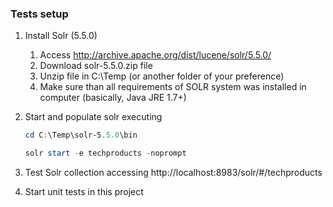 ﻿### Tests setup
1.  Install Solr (5.5.0)
    1. Access http://archive.apache.org/dist/lucene/solr/5.5.0/
    2. Download solr-5.5.0.zip file
    3. Unzip file in C:\Temp (or another folder of your preference)
    4. Make sure than all requirements of SOLR system was installed in computer (basically, Java JRE 1.7+)

2.  Start and populate solr executing
    ```powershell
    cd C:\Temp\solr-5.5.0\bin
    
    solr start -e techproducts -noprompt
    ```
3.  Test Solr collection accessing http://localhost:8983/solr/#/techproducts
4.  Start unit tests in this project